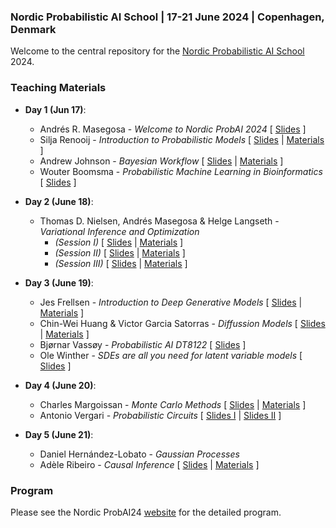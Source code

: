 ### Nordic Probabilistic AI School | 17-21 June 2024 | Copenhagen, Denmark
Welcome to the central repository for the [Nordic Probabilistic AI School](https://nordic.probabilistic.ai/) 2024.

### Teaching Materials

* **Day 1 (Jun 17)**:
  - Andrés R. Masegosa - *Welcome to Nordic ProbAI 2024* [ [Slides](day1/Andrés%20Masegosa/Opening%20(WIP).pptx) ]
  - Silja Renooij - *Introduction to Probabilistic Models* [ [Slides](day1/Silja%20Renooij/SR-IntroProbModels2024.pdf) | [Materials](day1/README.md) ]
  - Andrew Johnson - *Bayesian Workflow* [ [Slides](day1/Andrew%20Johnson/ProbAI2024.pdf) | [Materials](day1/README.md) ]
  - Wouter Boomsma - *Probabilistic Machine Learning in Bioinformatics* [ [Slides](https://wouterboomsma.github.io/talks/probai_170624/#/) ]


* **Day 2 (June 18)**:
  - Thomas D. Nielsen, Andrés Masegosa & Helge Langseth - *Variational Inference and Optimization*
    - *(Session I)* [ [Slides](day2/Thomas%20D.%20Nielsen%20Andrés%20Masegosa%20Helge%20Langseth/Session-I/probAI-day2_before_lunch.pdf) | [Materials](day2/README.md) ]
    - *(Session II)* [ [Slides](day2/Thomas%20D.%20Nielsen%20Andrés%20Masegosa%20Helge%20Langseth/Session-II/probAI-day2_after_lunch.pdf) | [Materials](day2/README.md) ]
    - *(Session III)* [ [Slides](day2/Thomas%20D.%20Nielsen%20Andrés%20Masegosa%20Helge%20Langseth/Session-III/probAI-day2_evening.pdf) | [Materials](day2/README.md) ]

* **Day 3 (June 19)**:
  - Jes Frellsen - *Introduction to Deep Generative Models* [ [Slides](day3/Jes%20Frellsen/DGMs.pdf) | [Materials](day3/README.md) ]
  - Chin-Wei Huang & Victor Garcia Satorras - *Diffussion Models* [ [Slides](day3/Chin-Wei%20Huang%20Victor%20Garcia%20Satorras/Diffusion_Models_Copenhagen_2024.pdf) | [Materials](day3/README.md) ]
  - Bjørnar Vassøy - *Probabilistic AI DT8122* [ [Slides](day3/Bjørnar%20Vassøy/Probabilistic%20AI.pptx) ]
  - Ole Winther - *SDEs are all you need for latent variable models* [ [Slides](day3/Ole%20Winther/FokkerPlanckandFriends.pdf) ]

* **Day 4 (June 20)**:
  - Charles Margoissan - *Monte Carlo Methods* [ [Slides](day4/Charles%20Margoissan/_course_book.pdf) | [Materials](day4/README.md) ]
  - Antonio Vergari - *Probabilistic Circuits* [ [Slides I](day4/Antonio%20Vergari/verta39_nordic_prob_ai_24-I.pdf) | [Slides II](day4/Antonio%20Vergari/verta39_nordic_prob_ai_24-II.pdf) ]

* **Day 5 (June 21)**:
  - Daniel Hernández-Lobato - *Gaussian Processes*
  - Adèle Ribeiro - *Causal Inference* [ [Slides](day5/Adele%20Ribeiro/202406_ProbAI_causality_213.pdf) | [Materials](day5/Adele%20Ribeiro/README.md) ] 

### Program
Please see the Nordic ProbAI24 [website](https://nordic.probabilistic.ai/program) for the detailed program.